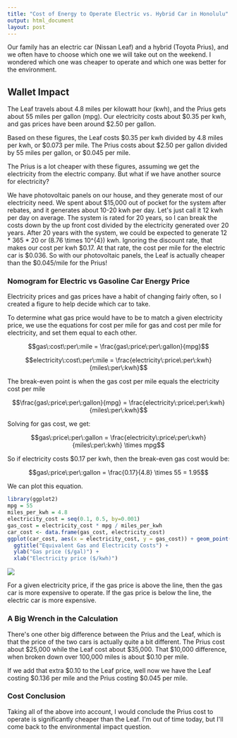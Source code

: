 ```yaml
---
title: "Cost of Energy to Operate Electric vs. Hybrid Car in Honolulu"
output: html_document
layout: post
---
```


Our family has an electric car (Nissan Leaf) and a hybrid (Toyota Prius), and we often have to choose which one we will take out on the weekend. I wondered which one was cheaper to operate and which one was better for the environment.

## Wallet Impact

The Leaf travels about 4.8 miles per kilowatt hour (kwh), and the Prius gets about 55 miles per gallon (mpg). Our electricity costs about $0.35 per kwh, and gas prices have been around $2.50 per gallon.

Based on these figures, the Leaf costs $0.35 per kwh divided by 4.8 miles per kwh, or $0.073 per mile. The Prius costs about $2.50 per gallon divided by 55 miles per gallon, or $0.045 per mile. 

The Prius is a lot cheaper with these figures, assuming we get the electricity from the electric company. But what if we have another source for electricity?

We have photovoltaic panels on our house, and they generate most of our electricity need. We spent about $15,000 out of pocket for the system after rebates, and it generates about 10-20 kwh per day. Let's just call it 12 kwh per day on average. The system is rated for 20 years, so I can break the costs down by the up front cost divided by the electricity generated over 20 years. After 20 years with the system, we could be expected to generate 12 * 365 * 20 or \(8.76 \times 10^{4}\) kwh. Ignoring the discount rate, that makes our cost per kwh $0.17. At that rate, the cost per mile for the electric car is $0.036. So with our photovoltaic panels, the Leaf is actually cheaper than the $0.045/mile for the Prius!

### Nomogram for Electric vs Gasoline Car Energy Price
Electricity prices and gas prices have a habit of changing fairly often, so I created a figure to help decide which car to take.

To determine what gas price would have to be to match a given electricity price, we use the equations for cost per mile for gas and cost per mile for electricity, and set them equal to each other.

$$gas\:cost\:per\:mile = \frac{gas\:price\:per\:gallon}{mpg}$$

$$electricity\:cost\:per\:mile = \frac{electricity\:price\:per\:kwh}{miles\:per\:kwh}$$

The break-even point is when the gas cost per mile equals the electricity cost per mile

$$\frac{gas\:price\:per\:gallon}{mpg} = \frac{electricity\:price\:per\:kwh}{miles\:per\:kwh}$$

Solving for gas cost, we get:

$$gas\:price\:per\:gallon = \frac{electricity\:price\:per\:kwh}{miles\:per\:kwh} \times mpg$$

So if electricity costs $0.17 per kwh, then the break-even gas cost would be:

$$gas\:price\:per\:gallon = \frac{0.17}{4.8} \times 55 = 1.95$$

We can plot this equation.


```r
library(ggplot2)
mpg = 55
miles_per_kwh = 4.8
electricity_cost = seq(0.1, 0.5, by=0.001)
gas_cost = electricity_cost * mpg / miles_per_kwh
car_cost <- data.frame(gas_cost, electricity_cost)
ggplot(car_cost, aes(x = electricity_cost, y = gas_cost)) + geom_point() + 
  ggtitle("Equivalent Gas and Electricity Costs") +
  ylab("Gas price ($/gal)") +
  xlab("Electricity price ($/kwh)")
```

![](https://github.com/mching/mching.github.io/raw/master/images/car1.png)

For a given electricity price, if the gas price is above the line, then the gas car is more expensive to operate. If the gas price is below the line, the electric car is more expensive.

### A Big Wrench in the Calculation
There's one other big difference between the Prius and the Leaf, which is that the price of the two cars is actually quite a bit different. The Prius cost about $25,000 while the Leaf cost about $35,000. That $10,000 difference, when broken down over 100,000 miles is about $0.10 per mile. 

If we add that extra $0.10 to the Leaf price, well now we have the Leaf costing $0.136 per mile and the Prius costing $0.045 per mile.

### Cost Conclusion
Taking all of the above into account, I would conclude the Prius cost to operate is significantly cheaper than the Leaf. I'm out of time today, but I'll come back to the environmental impact question.
